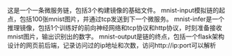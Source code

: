 这是一个一条微服务链，包括3个构建镜像的基础文件。
mnist-input模拟链的起点，包括100张mnist图片，并通过tcp发送到下一个微服务。
mnist-infer是一个推理镜像，包括1个训练好的前向神经网络和tcp协议和http协议，时刻准备接收mnist图片，输出识别出的数字。
mnist-output是链的终点，包括一个flask架构设计的网页前后端，记录访问过的ip地址和次数，访问http://ip:port可以解析